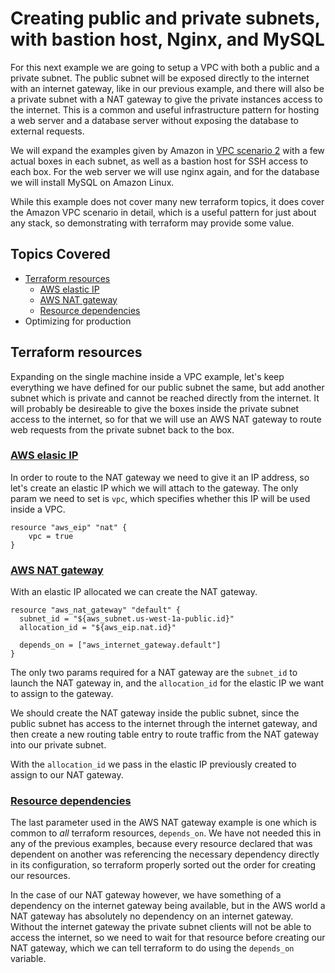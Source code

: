 # Creating public and private subnets, with bastion host, Nginx, and MySQL

For this next example we are going to setup a VPC with both a public and a private subnet. The public subnet will be exposed directly to the internet with an internet gateway, like in our previous example, and there will also be a private subnet with a NAT gateway to give the private instances access to the internet. This is a common and useful infrastructure pattern for hosting a web server and a database server without exposing the database to external requests.

 We will expand the examples given by Amazon in [VPC scenario 2](http://docs.aws.amazon.com/AmazonVPC/latest/UserGuide/VPC_Scenario2.html) with a few actual boxes in each subnet, as well as a bastion host for SSH access to each box. For the web server we will use nginx again, and for the database we will install MySQL on Amazon Linux.

 While this example does not cover many new terraform topics, it does cover the Amazon VPC scenario in detail, which is a useful pattern for just about any stack, so demonstrating with terraform may provide some value.

 ## Topics Covered

- [Terraform resources](#terraform-resources)
    - [AWS elastic IP](#aws-elastic-ip)
    - [AWS NAT gateway](#aws-nat-gateway)
    - [Resource dependencies](#resource-dependencies)
- Optimizing for production

## Terraform resources

Expanding on the single machine inside a VPC example, let's keep everything we have defined for our public subnet the same, but add another subnet which is private and cannot be reached directly from the internet. It will probably be desireable to give the boxes inside the private subnet access to the internet, so for that we will use an AWS NAT gateway to route web requests from the private subnet back to the box.

### [AWS elasic IP](https://www.terraform.io/docs/providers/aws/r/eip.html)

In order to route to the NAT gateway we need to give it an IP address, so let's create an elastic IP which we will attach to the gateway. The only param we need to set is `vpc`, which specifies whether this IP will be used inside a VPC.

```
resource "aws_eip" "nat" {
    vpc = true
}
```

### [AWS NAT gateway](https://www.terraform.io/docs/providers/aws/r/nat_gateway.html)

With an elastic IP allocated we can create the NAT gateway.

```
resource "aws_nat_gateway" "default" {
  subnet_id = "${aws_subnet.us-west-1a-public.id}"
  allocation_id = "${aws_eip.nat.id}"

  depends_on = ["aws_internet_gateway.default"]
}
```

The only two params required for a NAT gateway are the `subnet_id` to launch the NAT gateway in, and the `allocation_id` for the elastic IP we want to assign to the gateway.

We should create the NAT gateway inside the public subnet, since the public subnet has access to the internet through the internet gateway, and then create a new routing table entry to route traffic from the NAT gateway into our private subnet.

With the `allocation_id` we pass in the elastic IP previously created to assign to our NAT gateway.

### [Resource dependencies](https://www.terraform.io/intro/getting-started/dependencies.html)

The last parameter used in the AWS NAT gateway example is one which is common to *all* terraform resources, `depends_on`. We have not needed this in any of the previous examples, because every resource declared that was dependent on another was referencing the necessary dependency directly in its configuration, so terraform properly sorted out the order for creating our resources. 

In the case of our NAT gateway however, we have something of a dependency on the internet gateway being available, but in the AWS world a NAT gateway has absolutely no dependency on an internet gateway. Without the internet gateway the private subnet clients will not be able to access the internet, so we need to wait for that resource before creating our NAT gateway, which we can tell terraform to do using the `depends_on` variable.